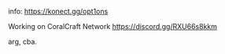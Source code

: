 info:
https://konect.gg/opt1ons

Working on CoralCraft Network
https://discord.gg/RXU66s8kkm

arg, cba.
